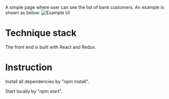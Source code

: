 A simple page where user can see the list of bank customers. An example is shown as below:
![Example UI](https://github.com/yafengchen/customer-crud/blob/master/example.PNG?raw=true)

# Technique stack

The front end is built with React and Redux.

# Instruction

Install all dependencies by "npm install".

Start locally by "npm start".
